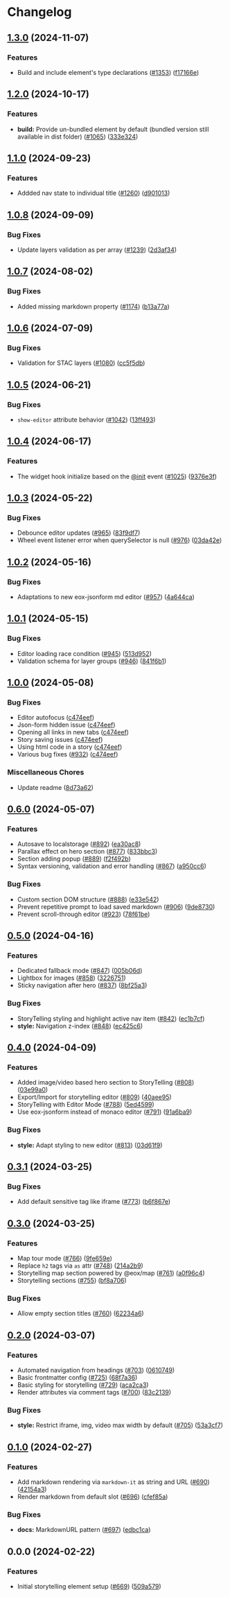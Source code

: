 # Changelog

## [1.3.0](https://github.com/EOX-A/EOxElements/compare/storytelling-v1.2.0...storytelling-v1.3.0) (2024-11-07)


### Features

* Build and include element's type declarations ([#1353](https://github.com/EOX-A/EOxElements/issues/1353)) ([f17166e](https://github.com/EOX-A/EOxElements/commit/f17166e292ce546a2ff45433a05248330eb63713))

## [1.2.0](https://github.com/EOX-A/EOxElements/compare/storytelling-v1.1.0...storytelling-v1.2.0) (2024-10-17)


### Features

* **build:** Provide un-bundled element by default (bundled version still available in dist folder) ([#1065](https://github.com/EOX-A/EOxElements/issues/1065)) ([333e324](https://github.com/EOX-A/EOxElements/commit/333e324def0354992fadd4640fc2ee9b72a545b4))

## [1.1.0](https://github.com/EOX-A/EOxElements/compare/storytelling-v1.0.8...storytelling-v1.1.0) (2024-09-23)


### Features

* Addded nav state to individual title ([#1260](https://github.com/EOX-A/EOxElements/issues/1260)) ([d901013](https://github.com/EOX-A/EOxElements/commit/d9010137708dcd51d4eb14b99d41adf4f4d99f69))

## [1.0.8](https://github.com/EOX-A/EOxElements/compare/storytelling-v1.0.7...storytelling-v1.0.8) (2024-09-09)


### Bug Fixes

* Update layers validation as per array ([#1239](https://github.com/EOX-A/EOxElements/issues/1239)) ([2d3af34](https://github.com/EOX-A/EOxElements/commit/2d3af344ee7af3fd1ddd2c86e8ab909676c0f525))

## [1.0.7](https://github.com/EOX-A/EOxElements/compare/storytelling-v1.0.6...storytelling-v1.0.7) (2024-08-02)


### Bug Fixes

* Added missing markdown property ([#1174](https://github.com/EOX-A/EOxElements/issues/1174)) ([b13a77a](https://github.com/EOX-A/EOxElements/commit/b13a77aaa211d8c49c0153f46e54d32413459f87))

## [1.0.6](https://github.com/EOX-A/EOxElements/compare/storytelling-v1.0.5...storytelling-v1.0.6) (2024-07-09)


### Bug Fixes

* Validation for STAC layers  ([#1080](https://github.com/EOX-A/EOxElements/issues/1080)) ([cc5f5db](https://github.com/EOX-A/EOxElements/commit/cc5f5dba3295c9e2ee80fa7877826818f555b754))

## [1.0.5](https://github.com/EOX-A/EOxElements/compare/storytelling-v1.0.4...storytelling-v1.0.5) (2024-06-21)


### Bug Fixes

* `show-editor` attribute behavior ([#1042](https://github.com/EOX-A/EOxElements/issues/1042)) ([13ff493](https://github.com/EOX-A/EOxElements/commit/13f4f9327ec83b231b389ae3e86f498787285882))

## [1.0.4](https://github.com/EOX-A/EOxElements/compare/storytelling-v1.0.3...storytelling-v1.0.4) (2024-06-17)


### Features

* The widget hook initialize based on the [@init](https://github.com/init) event  ([#1025](https://github.com/EOX-A/EOxElements/issues/1025)) ([9376e3f](https://github.com/EOX-A/EOxElements/commit/9376e3ffe548afad100f0994728b8ed30d9a7038))

## [1.0.3](https://github.com/EOX-A/EOxElements/compare/storytelling-v1.0.2...storytelling-v1.0.3) (2024-05-22)


### Bug Fixes

* Debounce editor updates  ([#965](https://github.com/EOX-A/EOxElements/issues/965)) ([83f9df7](https://github.com/EOX-A/EOxElements/commit/83f9df793a751a4650ec24ac6357d049b731d588))
* Wheel event listener error when querySelector is null ([#976](https://github.com/EOX-A/EOxElements/issues/976)) ([03da42e](https://github.com/EOX-A/EOxElements/commit/03da42ed641c701a1045e753f62abf5b268e8979))

## [1.0.2](https://github.com/EOX-A/EOxElements/compare/storytelling-v1.0.1...storytelling-v1.0.2) (2024-05-16)


### Bug Fixes

* Adaptations to new eox-jsonform md editor ([#957](https://github.com/EOX-A/EOxElements/issues/957)) ([4a644ca](https://github.com/EOX-A/EOxElements/commit/4a644ca1fa81ad0981761b7f92469198950bfed2))

## [1.0.1](https://github.com/EOX-A/EOxElements/compare/storytelling-v1.0.0...storytelling-v1.0.1) (2024-05-15)


### Bug Fixes

* Editor loading race condition ([#945](https://github.com/EOX-A/EOxElements/issues/945)) ([513d952](https://github.com/EOX-A/EOxElements/commit/513d9526ad8eaf0498b3fe5e68e3e00359892fae))
* Validation schema for layer groups ([#946](https://github.com/EOX-A/EOxElements/issues/946)) ([841f6b1](https://github.com/EOX-A/EOxElements/commit/841f6b10916677a7d1e51e91ac61899db1ca3d2a))

## [1.0.0](https://github.com/EOX-A/EOxElements/compare/storytelling-v0.6.0...storytelling-v1.0.0) (2024-05-08)


### Bug Fixes

* Editor autofocus ([c474eef](https://github.com/EOX-A/EOxElements/commit/c474eefba55082657f03ee291ec13ff55016ac3a))
* Json-form hidden issue ([c474eef](https://github.com/EOX-A/EOxElements/commit/c474eefba55082657f03ee291ec13ff55016ac3a))
* Opening all links in new tabs ([c474eef](https://github.com/EOX-A/EOxElements/commit/c474eefba55082657f03ee291ec13ff55016ac3a))
* Story saving issues ([c474eef](https://github.com/EOX-A/EOxElements/commit/c474eefba55082657f03ee291ec13ff55016ac3a))
* Using html code in a story ([c474eef](https://github.com/EOX-A/EOxElements/commit/c474eefba55082657f03ee291ec13ff55016ac3a))
* Various bug fixes ([#932](https://github.com/EOX-A/EOxElements/issues/932)) ([c474eef](https://github.com/EOX-A/EOxElements/commit/c474eefba55082657f03ee291ec13ff55016ac3a))


### Miscellaneous Chores

* Update readme ([8d73a62](https://github.com/EOX-A/EOxElements/commit/8d73a6251368c53c0374185f029cd054f8684e4a))

## [0.6.0](https://github.com/EOX-A/EOxElements/compare/storytelling-v0.5.0...storytelling-v0.6.0) (2024-05-07)


### Features

* Autosave to localstorage ([#892](https://github.com/EOX-A/EOxElements/issues/892)) ([ea30ac8](https://github.com/EOX-A/EOxElements/commit/ea30ac84b4a596eae69536c61ae993206638fcd2))
* Parallax effect on hero section  ([#877](https://github.com/EOX-A/EOxElements/issues/877)) ([833bbc3](https://github.com/EOX-A/EOxElements/commit/833bbc3dfe97fb9ff9f391bdb598903a1fa170ac))
* Section adding popup ([#889](https://github.com/EOX-A/EOxElements/issues/889)) ([f2f492b](https://github.com/EOX-A/EOxElements/commit/f2f492b81abec2f8d0b37e0aaf23894d19106f85))
* Syntax versioning, validation and error handling ([#867](https://github.com/EOX-A/EOxElements/issues/867)) ([a950cc6](https://github.com/EOX-A/EOxElements/commit/a950cc6c0581eb2379ba8116272cb6b5735eedaf))


### Bug Fixes

* Custom section DOM structure ([#888](https://github.com/EOX-A/EOxElements/issues/888)) ([e33e542](https://github.com/EOX-A/EOxElements/commit/e33e54284ccc1d14e63a7b1f201a7c822b3b6c07))
* Prevent repetitive prompt to load saved markdown  ([#906](https://github.com/EOX-A/EOxElements/issues/906)) ([9de8730](https://github.com/EOX-A/EOxElements/commit/9de8730e02d60b4928527b36353c4f370fea9bcf))
* Prevent scroll-through editor ([#923](https://github.com/EOX-A/EOxElements/issues/923)) ([78f61be](https://github.com/EOX-A/EOxElements/commit/78f61be7e5ff9abf2ded03f3882e5d808d3f5128))

## [0.5.0](https://github.com/EOX-A/EOxElements/compare/storytelling-v0.4.0...storytelling-v0.5.0) (2024-04-16)


### Features

* Dedicated fallback mode ([#847](https://github.com/EOX-A/EOxElements/issues/847)) ([005b06d](https://github.com/EOX-A/EOxElements/commit/005b06d60f2ecf25f4a81338c373218848c5d6fc))
* Lightbox for images ([#858](https://github.com/EOX-A/EOxElements/issues/858)) ([3226751](https://github.com/EOX-A/EOxElements/commit/3226751684e4d8e7e715f6d1ec70d337e9bd0291))
* Sticky navigation after hero ([#837](https://github.com/EOX-A/EOxElements/issues/837)) ([8bf25a3](https://github.com/EOX-A/EOxElements/commit/8bf25a3cfb3d428c0bc5f91c6adce6c6d95626c8))


### Bug Fixes

* StoryTelling styling and highlight active nav item ([#842](https://github.com/EOX-A/EOxElements/issues/842)) ([ec1b7cf](https://github.com/EOX-A/EOxElements/commit/ec1b7cf9c2b3f03dfc8dfca92a6f29ad64b5b8c1))
* **style:** Navigation z-index ([#848](https://github.com/EOX-A/EOxElements/issues/848)) ([ec425c6](https://github.com/EOX-A/EOxElements/commit/ec425c655201c7b6c23af27b859d42e1a4b6f304))

## [0.4.0](https://github.com/EOX-A/EOxElements/compare/storytelling-v0.3.1...storytelling-v0.4.0) (2024-04-09)


### Features

* Added image/video based hero section to StoryTelling ([#808](https://github.com/EOX-A/EOxElements/issues/808)) ([03e99a0](https://github.com/EOX-A/EOxElements/commit/03e99a0f6889331b2bf74116eae746a657bc1b2b))
* Export/Import for storytelling editor  ([#809](https://github.com/EOX-A/EOxElements/issues/809)) ([40aee95](https://github.com/EOX-A/EOxElements/commit/40aee95039c7a2604be2819e1c535d3c4eae76f6))
* StoryTelling with Editor Mode ([#788](https://github.com/EOX-A/EOxElements/issues/788)) ([5ed4599](https://github.com/EOX-A/EOxElements/commit/5ed45995624c11dc403bde3d641ca1b58d6c0015))
* Use eox-jsonform instead of monaco editor ([#791](https://github.com/EOX-A/EOxElements/issues/791)) ([91a6ba9](https://github.com/EOX-A/EOxElements/commit/91a6ba95e25487d09125b0c9a6ce3ac0f68d005c))


### Bug Fixes

* **style:** Adapt styling to new editor ([#813](https://github.com/EOX-A/EOxElements/issues/813)) ([03d61f9](https://github.com/EOX-A/EOxElements/commit/03d61f9a73e93ab1c790f79563f55997404da11c))

## [0.3.1](https://github.com/EOX-A/EOxElements/compare/storytelling-v0.3.0...storytelling-v0.3.1) (2024-03-25)


### Bug Fixes

* Add default sensitive tag like iframe ([#773](https://github.com/EOX-A/EOxElements/issues/773)) ([b6f867e](https://github.com/EOX-A/EOxElements/commit/b6f867edacf2581c11ce717461c541a967e2d294))

## [0.3.0](https://github.com/EOX-A/EOxElements/compare/storytelling-v0.2.0...storytelling-v0.3.0) (2024-03-25)


### Features

* Map tour mode ([#766](https://github.com/EOX-A/EOxElements/issues/766)) ([9fe659e](https://github.com/EOX-A/EOxElements/commit/9fe659e8a2336c8374b20fa5a97959bf9f18050d))
* Replace `h2` tags via `as` attr ([#748](https://github.com/EOX-A/EOxElements/issues/748)) ([214a2b9](https://github.com/EOX-A/EOxElements/commit/214a2b96a0c40a5f0615f02e66bd4c3fe9acdade))
* Storytelling map section powered by @eox/map ([#761](https://github.com/EOX-A/EOxElements/issues/761)) ([a0f96c4](https://github.com/EOX-A/EOxElements/commit/a0f96c4b759113e1ece715a35d5e862032baa0eb))
* Storytelling sections ([#755](https://github.com/EOX-A/EOxElements/issues/755)) ([bf8a706](https://github.com/EOX-A/EOxElements/commit/bf8a706f2657bed4cace8a29fe187e450963819c))


### Bug Fixes

* Allow empty section titles ([#760](https://github.com/EOX-A/EOxElements/issues/760)) ([62234a6](https://github.com/EOX-A/EOxElements/commit/62234a67b5f9fd056c610f5fb732e99926637031))

## [0.2.0](https://github.com/EOX-A/EOxElements/compare/storytelling-v0.1.0...storytelling-v0.2.0) (2024-03-07)


### Features

* Automated navigation from headings ([#703](https://github.com/EOX-A/EOxElements/issues/703)) ([0610749](https://github.com/EOX-A/EOxElements/commit/0610749fcc38b2ec3410a22e4f3978613d84d258))
* Basic frontmatter config ([#725](https://github.com/EOX-A/EOxElements/issues/725)) ([68f7a36](https://github.com/EOX-A/EOxElements/commit/68f7a366a97bf4972e9d6e787f941dcd2c3e5a0d))
* Basic styling for storytelling ([#729](https://github.com/EOX-A/EOxElements/issues/729)) ([aca2ca3](https://github.com/EOX-A/EOxElements/commit/aca2ca3854cd4e960bba7faad566525ea18bca86))
* Render attributes via comment tags  ([#700](https://github.com/EOX-A/EOxElements/issues/700)) ([83c2139](https://github.com/EOX-A/EOxElements/commit/83c2139fcd5abdc6cb5d2ba8de7e782546b94bd2))


### Bug Fixes

* **style:** Restrict iframe, img, video max width by default ([#705](https://github.com/EOX-A/EOxElements/issues/705)) ([53a3cf7](https://github.com/EOX-A/EOxElements/commit/53a3cf720e59ccde42e6b65c62ad2aba4658cb7d))

## [0.1.0](https://github.com/EOX-A/EOxElements/compare/storytelling-v0.0.0...storytelling-v0.1.0) (2024-02-27)


### Features

* Add markdown rendering via `markdown-it` as string and URL ([#690](https://github.com/EOX-A/EOxElements/issues/690)) ([42154a3](https://github.com/EOX-A/EOxElements/commit/42154a3c133ee29bfdfedc8816730ea859039419))
* Render markdown from default slot ([#696](https://github.com/EOX-A/EOxElements/issues/696)) ([cfef85a](https://github.com/EOX-A/EOxElements/commit/cfef85a6675a58e9637e684c2edd48e8c42f9f39))


### Bug Fixes

* **docs:** MarkdownURL pattern ([#697](https://github.com/EOX-A/EOxElements/issues/697)) ([edbc1ca](https://github.com/EOX-A/EOxElements/commit/edbc1ca21c5bd3d8fe0a2b4d918566a72fbc40d3))

## 0.0.0 (2024-02-22)


### Features

* Initial storytelling element setup ([#669](https://github.com/EOX-A/EOxElements/issues/669)) ([509a579](https://github.com/EOX-A/EOxElements/commit/509a579032a704660f6b23b34371a12f2d27eb86))

